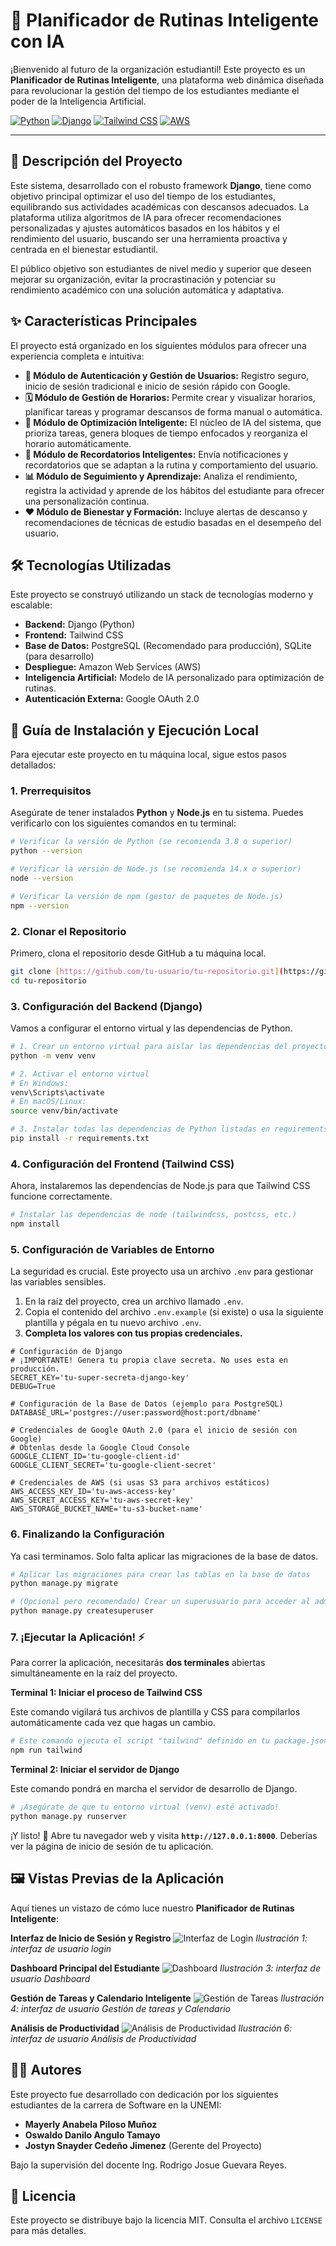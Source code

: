 # 🤖 Planificador de Rutinas Inteligente con IA

¡Bienvenido al futuro de la organización estudiantil! Este proyecto es un **Planificador de Rutinas Inteligente**, una plataforma web dinámica diseñada para revolucionar la gestión del tiempo de los estudiantes mediante el poder de la Inteligencia Artificial.

[![Python](https://img.shields.io/badge/Python-3.11+-blue.svg)](https://www.python.org/)
[![Django](https://img.shields.io/badge/Django-4.2+-092E20.svg)](https://www.djangoproject.com/)
[![Tailwind CSS](https://img.shields.io/badge/Tailwind_CSS-3-38B2AC.svg)](https://tailwindcss.com/)
[![AWS](https://img.shields.io/badge/AWS-Amazon_Web_Services-FF9900.svg)](https://aws.amazon.com/)

---

## 📜 Descripción del Proyecto

Este sistema, desarrollado con el robusto framework **Django**, tiene como objetivo principal optimizar el uso del tiempo de los estudiantes, equilibrando sus actividades académicas con descansos adecuados. La plataforma utiliza algoritmos de IA para ofrecer recomendaciones personalizadas y ajustes automáticos basados en los hábitos y el rendimiento del usuario, buscando ser una herramienta proactiva y centrada en el bienestar estudiantil.

El público objetivo son estudiantes de nivel medio y superior que deseen mejorar su organización, evitar la procrastinación y potenciar su rendimiento académico con una solución automática y adaptativa.

## ✨ Características Principales

El proyecto está organizado en los siguientes módulos para ofrecer una experiencia completa e intuitiva:

* **🔐 Módulo de Autenticación y Gestión de Usuarios:** Registro seguro, inicio de sesión tradicional e inicio de sesión rápido con Google.
* **🗓️ Módulo de Gestión de Horarios:** Permite crear y visualizar horarios, planificar tareas y programar descansos de forma manual o automática.
* **🧠 Módulo de Optimización Inteligente:** El núcleo de IA del sistema, que prioriza tareas, genera bloques de tiempo enfocados y reorganiza el horario automáticamente.
* **🔔 Módulo de Recordatorios Inteligentes:** Envía notificaciones y recordatorios que se adaptan a la rutina y comportamiento del usuario.
* **📊 Módulo de Seguimiento y Aprendizaje:** Analiza el rendimiento, registra la actividad y aprende de los hábitos del estudiante para ofrecer una personalización continua.
* **❤️ Módulo de Bienestar y Formación:** Incluye alertas de descanso y recomendaciones de técnicas de estudio basadas en el desempeño del usuario.

## 🛠️ Tecnologías Utilizadas

Este proyecto se construyó utilizando un stack de tecnologías moderno y escalable:

* **Backend:** Django (Python)
* **Frontend:** Tailwind CSS
* **Base de Datos:** PostgreSQL (Recomendado para producción), SQLite (para desarrollo)
* **Despliegue:** Amazon Web Services (AWS)
* **Inteligencia Artificial:** Modelo de IA personalizado para optimización de rutinas.
* **Autenticación Externa:** Google OAuth 2.0

## 🚀 Guía de Instalación y Ejecución Local

Para ejecutar este proyecto en tu máquina local, sigue estos pasos detallados:

### 1. Prerrequisitos

Asegúrate de tener instalados **Python** y **Node.js** en tu sistema. Puedes verificarlo con los siguientes comandos en tu terminal:

```bash
# Verificar la versión de Python (se recomienda 3.8 o superior)
python --version

# Verificar la versión de Node.js (se recomienda 14.x o superior)
node --version

# Verificar la versión de npm (gestor de paquetes de Node.js)
npm --version
```

### 2. Clonar el Repositorio

Primero, clona el repositorio desde GitHub a tu máquina local.

```bash
git clone [https://github.com/tu-usuario/tu-repositorio.git](https://github.com/tu-usuario/tu-repositorio.git)
cd tu-repositorio
```

### 3. Configuración del Backend (Django)

Vamos a configurar el entorno virtual y las dependencias de Python.

```bash
# 1. Crear un entorno virtual para aislar las dependencias del proyecto
python -m venv venv

# 2. Activar el entorno virtual
# En Windows:
venv\Scripts\activate
# En macOS/Linux:
source venv/bin/activate

# 3. Instalar todas las dependencias de Python listadas en requirements.txt
pip install -r requirements.txt
```

### 4. Configuración del Frontend (Tailwind CSS)

Ahora, instalaremos las dependencias de Node.js para que Tailwind CSS funcione correctamente.

```bash
# Instalar las dependencias de node (tailwindcss, postcss, etc.)
npm install
```

### 5. Configuración de Variables de Entorno

La seguridad es crucial. Este proyecto usa un archivo `.env` para gestionar las variables sensibles.

1.  En la raíz del proyecto, crea un archivo llamado `.env`.
2.  Copia el contenido del archivo `.env.example` (si existe) o usa la siguiente plantilla y pégala en tu nuevo archivo `.env`.
3.  **Completa los valores con tus propias credenciales.**

```env
# Configuración de Django
# ¡IMPORTANTE! Genera tu propia clave secreta. No uses esta en producción.
SECRET_KEY='tu-super-secreta-django-key'
DEBUG=True

# Configuración de la Base de Datos (ejemplo para PostgreSQL)
DATABASE_URL='postgres://user:password@host:port/dbname'

# Credenciales de Google OAuth 2.0 (para el inicio de sesión con Google)
# Obtenlas desde la Google Cloud Console
GOOGLE_CLIENT_ID='tu-google-client-id'
GOOGLE_CLIENT_SECRET='tu-google-client-secret'

# Credenciales de AWS (si usas S3 para archivos estáticos)
AWS_ACCESS_KEY_ID='tu-aws-access-key'
AWS_SECRET_ACCESS_KEY='tu-aws-secret-key'
AWS_STORAGE_BUCKET_NAME='tu-s3-bucket-name'
```

### 6. Finalizando la Configuración

Ya casi terminamos. Solo falta aplicar las migraciones de la base de datos.

```bash
# Aplicar las migraciones para crear las tablas en la base de datos
python manage.py migrate

# (Opcional pero recomendado) Crear un superusuario para acceder al admin de Django
python manage.py createsuperuser
```

### 7. ¡Ejecutar la Aplicación! ⚡️

Para correr la aplicación, necesitarás **dos terminales** abiertas simultáneamente en la raíz del proyecto.

**Terminal 1: Iniciar el proceso de Tailwind CSS**

Este comando vigilará tus archivos de plantilla y CSS para compilarlos automáticamente cada vez que hagas un cambio.

```bash
# Este comando ejecuta el script "tailwind" definido en tu package.json
npm run tailwind
```

**Terminal 2: Iniciar el servidor de Django**

Este comando pondrá en marcha el servidor de desarrollo de Django.

```bash
# ¡Asegúrate de que tu entorno virtual (venv) esté activado!
python manage.py runserver
```

¡Y listo! 🎉 Abre tu navegador web y visita **`http://127.0.0.1:8000`**. Deberías ver la página de inicio de sesión de tu aplicación.

## 🖼️ Vistas Previas de la Aplicación

Aquí tienes un vistazo de cómo luce nuestro **Planificador de Rutinas Inteligente**:

**Interfaz de Inicio de Sesión y Registro**
![Interfaz de Login](https://media.discordapp.net/attachments/1248680132865036310/1384005980857303100/image.png?ex=6850db83&is=684f8a03&hm=888ad2766f5ec5e24ad3ad3e0d7f8458a1e1168839a256dbb9a78ab2ffb301e4&=&format=webp&quality=lossless&width=394&height=556)
_Ilustración 1: interfaz de usuario login_

**Dashboard Principal del Estudiante**
![Dashboard](https://media.discordapp.net/attachments/1248680132865036310/1384006249070461028/image.png?ex=6850dbc3&is=684f8a43&hm=e5cf4584b194c777d2aee505e42eb3c33616b4679a340139cf1e88be27af9828&=&format=webp&quality=lossless&width=1237&height=559)
_Ilustración 3: interfaz de usuario Dashboard_

**Gestión de Tareas y Calendario Inteligente**
![Gestión de Tareas](https://media.discordapp.net/attachments/1248680132865036310/1384006389667729571/image.png?ex=6850dbe4&is=684f8a64&hm=bd8994d8f5a8b8ffc2a6f91d11453eb96da03638d23637abf09660d9fcd2450a&=&format=webp&quality=lossless&width=959&height=562)
_Ilustración 4: interfaz de usuario Gestión de tareas y Calendario_

**Análisis de Productividad**
![Análisis de Productividad](https://i.imgur.com/uN8P8qR.png)
_Ilustración 6: interfaz de usuario Análisis de Productividad_

## 🧑‍💻 Autores

Este proyecto fue desarrollado con dedicación por los siguientes estudiantes de la carrera de Software en la UNEMI:

* **Mayerly Anabela Piloso Muñoz**
* **Oswaldo Danilo Angulo Tamayo**
* **Jostyn Snayder Cedeño Jimenez** (Gerente del Proyecto)

Bajo la supervisión del docente Ing. Rodrigo Josue Guevara Reyes.

## 📄 Licencia

Este proyecto se distribuye bajo la licencia MIT. Consulta el archivo `LICENSE` para más detalles.